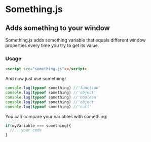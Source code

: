 # Something.js
## Adds something to your window

Something.js adds something variable that equals different window properties every time you try to get its value.

### Usage
```html
<script src="something.js"></script>
```
And now just use something!
```js
console.log(typeof something) //'function'
console.log(typeof something) //'object'
console.log(typeof something) //'boolean'
console.log(typeof something) //'object'
console.log(typeof something) //'null'
```

You can compare your variables with something:
```js
if(myVariable === something){
  //...your code
}
```
